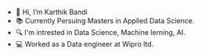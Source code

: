 - 👋 Hi, I’m Karthik Bandi
- 📚 Currently Persuing Masters in Applied Data Science.
- 🔍 I'm intrested in Data Science, Machine lerning, AI.
- 💻 Worked as a Data engineer at Wipro ltd.

<!--
**bandi-karthik/bandi-karthik** is a ✨ _special_ ✨ repository because its `README.md` (this file) appears on your GitHub profile.

